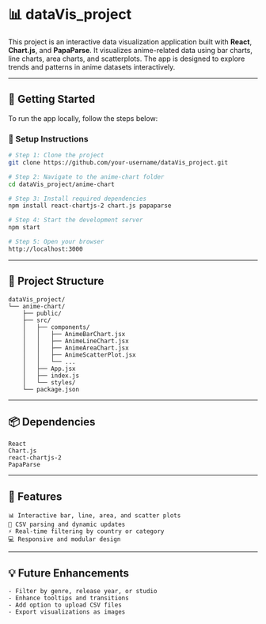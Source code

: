 # 📊 dataVis_project

This project is an interactive data visualization application built with **React**, **Chart.js**, and **PapaParse**. It visualizes anime-related data using bar charts, line charts, area charts, and scatterplots. The app is designed to explore trends and patterns in anime datasets interactively.

---

## 🚀 Getting Started

To run the app locally, follow the steps below:

### 🔧 Setup Instructions

```bash
# Step 1: Clone the project
git clone https://github.com/your-username/dataVis_project.git

# Step 2: Navigate to the anime-chart folder
cd dataVis_project/anime-chart

# Step 3: Install required dependencies
npm install react-chartjs-2 chart.js papaparse

# Step 4: Start the development server
npm start

# Step 5: Open your browser
http://localhost:3000
```

---

## 📁 Project Structure

```
dataVis_project/
└── anime-chart/
    ├── public/
    ├── src/
    │   ├── components/
    │   │   ├── AnimeBarChart.jsx
    │   │   ├── AnimeLineChart.jsx
    │   │   ├── AnimeAreaChart.jsx
    │   │   ├── AnimeScatterPlot.jsx
    │   │   └── ...
    │   ├── App.jsx
    │   ├── index.js
    │   └── styles/
    └── package.json
```

---

## 📦 Dependencies

```
React
Chart.js
react-chartjs-2
PapaParse
```

---

## 🎯 Features

```
📊 Interactive bar, line, area, and scatter plots
📂 CSV parsing and dynamic updates
⚡ Real-time filtering by country or category
💻 Responsive and modular design
```

---

## 💡 Future Enhancements

```
- Filter by genre, release year, or studio
- Enhance tooltips and transitions
- Add option to upload CSV files
- Export visualizations as images
```
